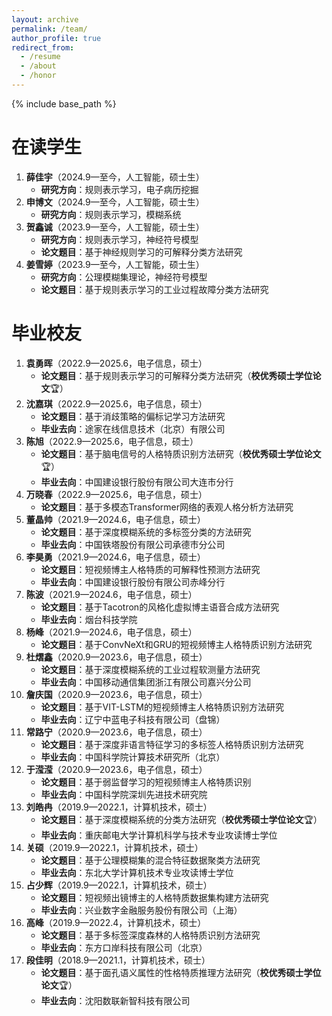 ```yaml
---
layout: archive
permalink: /team/
author_profile: true
redirect_from:
  - /resume
  - /about
  - /honor
---
```


{% include base_path %}

在读学生
=
1. **薛佳宇**（2024.9—至今，人工智能，硕士生）
    - **研究方向**：规则表示学习，电子病历挖掘
2. **申博文**（2024.9—至今，人工智能，硕士生）
    - **研究方向**：规则表示学习，模糊系统
3. **贺鑫诚**（2023.9—至今，人工智能，硕士生）
    - **研究方向**：规则表示学习，神经符号模型
    - **论文题目**：基于神经规则学习的可解释分类方法研究
4. **姜雪婷**（2023.9—至今，人工智能，硕士生）
    - **研究方向**：公理模糊集理论，神经符号模型
    - **论文题目**：基于规则表示学习的工业过程故障分类方法研究

毕业校友
=
1. **袁勇晖**（2022.9—2025.6，电子信息，硕士）
    - **论文题目**：基于规则表示学习的可解释分类方法研究（**校优秀硕士学位论文**:trophy:）
2. **沈嘉琪**（2022.9—2025.6，电子信息，硕士）
    - **论文题目**：基于消歧策略的偏标记学习方法研究
    - **毕业去向**：途家在线信息技术（北京）有限公司
3. **陈旭**（2022.9—2025.6，电子信息，硕士）
    - **论文题目**：基于脑电信号的人格特质识别方法研究（**校优秀硕士学位论文**:trophy:）
    - **毕业去向**：中国建设银行股份有限公司大连市分行
4. **万晓春**（2022.9—2025.6，电子信息，硕士）
    - **论文题目**：基于多模态Transformer网络的表观人格分析方法研究
5. **董晶帅**（2021.9—2024.6，电子信息，硕士）
    - **论文题目**：基于深度模糊系统的多标签分类的方法研究
    - **毕业去向**：中国铁塔股份有限公司承德市分公司
6. **李昊勇**（2021.9—2024.6，电子信息，硕士）
    - **论文题目**：短视频博主人格特质的可解释性预测方法研究
    - **毕业去向**：中国建设银行股份有限公司赤峰分行
7. **陈波**（2021.9—2024.6，电子信息，硕士）
    - **论文题目**：基于Tacotron的风格化虚拟博主语音合成方法研究
    - **毕业去向**：烟台科技学院
8. **杨峰**（2021.9—2024.6，电子信息，硕士）
    - **论文题目**：基于ConvNeXt和GRU的短视频博主人格特质识别方法研究
9. **杜熠鑫**（2020.9—2023.6，电子信息，硕士）
    - **论文题目**：基于深度模糊系统的工业过程软测量方法研究
    - **毕业去向**：中国移动通信集团浙江有限公司嘉兴分公司
10. **詹庆国**（2020.9—2023.6，电子信息，硕士）
    - **论文题目**：基于VIT-LSTM的短视频博主人格特质识别方法研究
    - **毕业去向**：辽宁中蓝电子科技有限公司（盘锦）
11. **常路宁**（2020.9—2023.6，电子信息，硕士）
    - **论文题目**：基于深度非语言特征学习的多标签人格特质识别方法研究
    - **毕业去向**：中国科学院计算技术研究所（北京）
12. **于滢滢**（2020.9—2023.6，电子信息，硕士）
    - **论文题目**：基于弱监督学习的短视频博主人格特质识别
    - **毕业去向**：中国科学院深圳先进技术研究院
13. **刘皓冉**（2019.9—2022.1，计算机技术，硕士）
    - **论文题目**：基于深度模糊系统的分类方法研究（**校优秀硕士学位论文**:trophy:）
    - **毕业去向**：重庆邮电大学计算机科学与技术专业攻读博士学位
14. **关硕**（2019.9—2022.1，计算机技术，硕士）
    - **论文题目**：基于公理模糊集的混合特征数据聚类方法研究
    - **毕业去向**：东北大学计算机技术专业攻读博士学位
15. **占少辉**（2019.9—2022.1，计算机技术，硕士）
    - **论文题目**：短视频出镜博主的人格特质数据集构建方法研究
    - **毕业去向**：兴业数字金融服务股份有限公司（上海）
16. **高峰**（2019.9—2022.4，计算机技术，硕士）
    - **论文题目**：基于多标签深度森林的人格特质识别方法研究
    - **毕业去向**：东方口岸科技有限公司（北京）
17. **段佳明**（2018.9—2021.1，计算机技术，硕士）
    - **论文题目**：基于面孔语义属性的性格特质推理方法研究（**校优秀硕士学位论文**:trophy:）
    - **毕业去向**：沈阳数联新智科技有限公司
